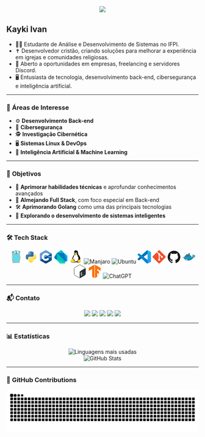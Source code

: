 <p align="center">
  <img src="https://readme-typing-svg.herokuapp.com/?color=b0b0b0&size=35&center=true&vCenter=true&width=1000&lines=Hey+Guys!+🌙" />
</p>

## **Kayki Ivan**

- 👨‍🎓 Estudante de Análise e Desenvolvimento de Sistemas no IFPI.  
- ✝️ Desenvolvedor cristão, criando soluções para melhorar a experiência em igrejas e comunidades religiosas.  
- 💼 Aberto a oportunidades em empresas, freelancing e servidores Discord.  
- 🖥 Entusiasta de tecnologia, desenvolvimento back-end, cibersegurança e inteligência artificial.  

---

### 🔹 **Áreas de Interesse**
- ⚙ **Desenvolvimento Back-end**
- 🔐 **Cibersegurança**
- 🕵 **Investigação Cibernética**
- 🖥 **Sistemas Linux & DevOps**
- 🧠 **Inteligência Artificial & Machine Learning**

---

### 🎯 **Objetivos**
- 🔧 **Aprimorar habilidades técnicas** e aprofundar conhecimentos avançados  
- 🚀 **Almejando Full Stack**, com foco especial em Back-end  
- 🛠 **Aprimorando Golang** como uma das principais tecnologias  
- 🤖 **Explorando o desenvolvimento de sistemas inteligentes**  

---

### 🛠️ **Tech Stack**
<p align="center">
  <img src="https://raw.githubusercontent.com/devicons/devicon/master/icons/go/go-original.svg" alt="Go" width="35"/>
  <img src="https://raw.githubusercontent.com/devicons/devicon/master/icons/python/python-original.svg" alt="Python" width="35"/>
  <img src="https://raw.githubusercontent.com/devicons/devicon/master/icons/cplusplus/cplusplus-original.svg" alt="C++" width="35"/>
  <img src="https://raw.githubusercontent.com/devicons/devicon/master/icons/dart/dart-original.svg" alt="Dart" width="35"/>
  <img src="https://raw.githubusercontent.com/devicons/devicon/master/icons/linux/linux-original.svg" alt="Linux" width="35"/>
  <img src="https://upload.wikimedia.org/wikipedia/commons/3/3e/Manjaro-logo.svg" alt="Manjaro" width="45"/>
  <img src="https://upload.wikimedia.org/wikipedia/commons/9/9e/UbuntuCoF.svg" alt="Ubuntu" width="45"/>
  <img src="https://raw.githubusercontent.com/devicons/devicon/master/icons/vscode/vscode-original.svg" alt="VSCode" width="35"/>
  <img src="https://raw.githubusercontent.com/devicons/devicon/master/icons/git/git-original.svg" alt="Git" width="35"/>
  <img src="https://raw.githubusercontent.com/devicons/devicon/master/icons/github/github-original.svg" alt="GitHub" width="35"/>
  <img src="https://raw.githubusercontent.com/devicons/devicon/master/icons/docker/docker-original.svg" alt="Docker" width="35"/>
  <img src="https://raw.githubusercontent.com/devicons/devicon/master/icons/bash/bash-original.svg" alt="Bash" width="35"/>
  <img src="https://raw.githubusercontent.com/devicons/devicon/master/icons/tensorflow/tensorflow-original.svg" alt="TensorFlow" width="35"/>
  <img src="https://upload.wikimedia.org/wikipedia/commons/0/04/ChatGPT_logo.svg" alt="ChatGPT" width="45"/>
</p>

---

### 📬 **Contato**
<p align="center">
  <a href="https://www.instagram.com/sous4bit" target="_blank"><img src="https://img.shields.io/badge/Instagram-%23E4405F?style=for-the-badge&logo=instagram&logoColor=white"></a>
  <a href="https://www.twitch.tv/sh1ft7172" target="_blank"><img src="https://img.shields.io/badge/Twitch-9146FF?style=for-the-badge&logo=twitch&logoColor=white"></a>
  <a href="https://discord.gg/Geracao144k" target="_blank"><img src="https://img.shields.io/badge/Discord-7289DA?style=for-the-badge&logo=discord&logoColor=white"></a> 
  <a href="mailto:ivankayki72@gmail.com"><img src="https://img.shields.io/badge/Gmail-%23333?style=for-the-badge&logo=gmail&logoColor=white"></a>
  <a href="https://www.linkedin.com/in/kayki-de-sousa-5a33292b3/" target="_blank"><img src="https://img.shields.io/badge/LinkedIn-%230077B5?style=for-the-badge&logo=linkedin&logoColor=white"></a>
</p>

---

### 📊 **Estatísticas**
<p align="center">
  <img src="https://github-readme-stats.vercel.app/api/top-langs/?username=sh1ftx&layout=compact&theme=tokyonight" alt="Linguagens mais usadas"/>
  <br>
  <img src="https://github-readme-stats.vercel.app/api?username=sh1ftx&show_icons=true&theme=tokyonight&count_private=true" alt="GitHub Stats"/>
</p>

---

### 🐍 **GitHub Contributions**
<p align="center">
  <img src="https://raw.githubusercontent.com/sh1ftx/sh1ftx/output/github-contribution-grid-snake-dark.svg" alt="Contribution Snake Animation"/>
</p>
